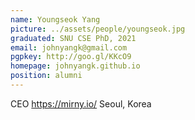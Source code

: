 ```yaml
---
name: Youngseok Yang
picture: ../assets/people/youngseok.jpg
graduated: SNU CSE PhD, 2021
email: johnyangk@gmail.com
pgpkey: http://goo.gl/KKcO9
homepage: johnyangk.github.io
position: alumni
---
```

CEO
https://mirny.io/
Seoul, Korea
